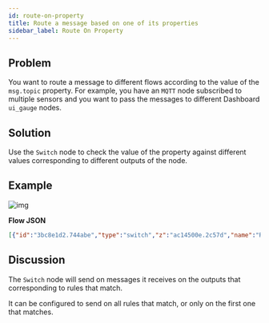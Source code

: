 ```yaml
---
id: route-on-property
title: Route a message based on one of its properties
sidebar_label: Route On Property
---
```


## Problem

You want to route a message to different flows according to the value of the
`msg.topic` property. For example, you have an <code class="node">MQTT</code> node
subscribed to multiple sensors and you want to pass the messages to different
Dashboard <code class="node">ui_gauge</code> nodes.

## Solution

Use the <code class="node">Switch</code> node to check the value of the property
against different values corresponding to different outputs of the node.

## Example

![img](/assets/docs/flow-control/route-on-property.png)

<b>Flow JSON</b>

~~~json
[{"id":"3bc8e1d2.744abe","type":"switch","z":"ac14500e.2c57d","name":"Route ","property":"topic","propertyType":"msg","rules":[{"t":"eq","v":"temperature","vt":"str"},{"t":"eq","v":"humidity","vt":"str"},{"t":"eq","v":"pressure","vt":"str"}],"checkall":"true","repair":false,"outputs":3,"x":330,"y":420,"wires":[["907bf3b8.def45"],["fe425938.926838"],["ec261304.52f73"]]},{"id":"be3da36c.1c142","type":"inject","z":"ac14500e.2c57d","name":"","topic":"temperature","payload":"27","payloadType":"num","repeat":"","crontab":"","once":false,"onceDelay":0.1,"x":140,"y":380,"wires":[["3bc8e1d2.744abe"]]},{"id":"f271ceef.172b3","type":"inject","z":"ac14500e.2c57d","name":"","topic":"humidity","payload":"45","payloadType":"num","repeat":"","crontab":"","once":false,"onceDelay":0.1,"x":130,"y":420,"wires":[["3bc8e1d2.744abe"]]},{"id":"907bf3b8.def45","type":"debug","z":"ac14500e.2c57d","name":"Temperature","active":true,"tosidebar":true,"console":false,"tostatus":false,"complete":"payload","targetType":"msg","x":510,"y":380,"wires":[]},{"id":"fe425938.926838","type":"debug","z":"ac14500e.2c57d","name":"Humidity","active":true,"tosidebar":true,"console":false,"tostatus":false,"complete":"payload","targetType":"msg","x":500,"y":420,"wires":[]},{"id":"ec261304.52f73","type":"debug","z":"ac14500e.2c57d","name":"Pressure","active":true,"tosidebar":true,"console":false,"tostatus":false,"complete":"payload","targetType":"msg","x":500,"y":460,"wires":[]},{"id":"fca957dd.9d8078","type":"inject","z":"ac14500e.2c57d","name":"","topic":"pressure","payload":"1001","payloadType":"num","repeat":"","crontab":"","once":false,"onceDelay":0.1,"x":130,"y":460,"wires":[["3bc8e1d2.744abe"]]}]
~~~

## Discussion

The <code class="node">Switch</code> node will send on messages it receives on the
outputs that corresponding to rules that match.

It can be configured to send on all rules that match, or only on the first one that
matches.
